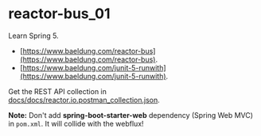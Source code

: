 # reactor-bus_01
Learn Spring 5.
* [https://www.baeldung.com/reactor-bus](https://www.baeldung.com/reactor-bus).
* [https://www.baeldung.com/junit-5-runwith](https://www.baeldung.com/junit-5-runwith).

Get the REST API collection in [docs/docs/reactor.io.postman_collection.json](docs/reactor.io.postman_collection.json).

**Note:**
Don't add __spring-boot-starter-web__ dependency (Spring Web MVC) in `pom.xml`. It will collide with the webflux!